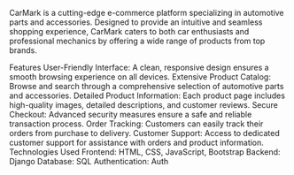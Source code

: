 CarMark is a cutting-edge e-commerce platform specializing in automotive parts and accessories. Designed to provide an intuitive and seamless shopping experience, CarMark caters to both car enthusiasts and professional mechanics by offering a wide range of products from top brands.

Features
User-Friendly Interface: A clean, responsive design ensures a smooth browsing experience on all devices.
Extensive Product Catalog: Browse and search through a comprehensive selection of automotive parts and accessories.
Detailed Product Information: Each product page includes high-quality images, detailed descriptions, and customer reviews.
Secure Checkout: Advanced security measures ensure a safe and reliable transaction process.
Order Tracking: Customers can easily track their orders from purchase to delivery.
Customer Support: Access to dedicated customer support for assistance with orders and product information.
Technologies Used
Frontend: HTML, CSS, JavaScript, Bootstrap
Backend: Django
Database: SQL
Authentication:  Auth

